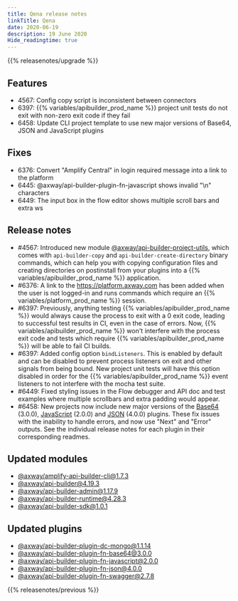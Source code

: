 ```yaml
---
title: Qena release notes
linkTitle: Qena
date: 2020-06-19
description: 19 June 2020
Hide_readingtime: true
---
```


{{% releasenotes/upgrade %}}

## Features

* 4567: Config copy script is inconsistent between connectors
* 6397: {{% variables/apibuilder_prod_name %}} project unit tests do not exit with non-zero exit code if they fail
* 6458: Update CLI project template to use new major versions of Base64, JSON and JavaScript plugins

## Fixes

* 6376: Convert "Amplify Central" in login required message into a link to the platform
* 6445: @axway/api-builder-plugin-fn-javascript shows invalid "\\n" characters
* 6449: The input box in the flow editor shows multiple scroll bars and extra ws

## Release notes

* #4567: Introduced new module [@axway/api-builder-project-utils](https://www.npmjs.com/package/@axway/api-builder-project-utils), which comes with `api-builder-copy` and `api-builder-create-directory` binary commands, which can help you with copying configuration files and creating directories on postinstall from your plugins into a {{% variables/apibuilder_prod_name %}} application.
* #6376: A link to the https://platform.axway.com has been added when the user is not logged-in and runs commands which require an {{% variables/platform_prod_name %}} session.
* #6397: Previously, anything testing {{% variables/apibuilder_prod_name %}} would always cause the process to exit with a 0 exit code, leading to successful test results in CI, even in the case of errors. Now, {{% variables/apibuilder_prod_name %}} won't interfere with the process exit code and tests which require {{% variables/apibuilder_prod_name %}} will be able to fail CI builds.
* #6397: Added config option `bindListeners`. This is enabled by default and can be disabled to prevent process listeners on exit and other signals from being bound. New project unit tests will have this option disabled in order for the {{% variables/apibuilder_prod_name %}} event listeners to not interfere with the mocha test suite.
* #6449: Fixed styling issues in the Flow debugger and API doc and test examples where multiple scrollbars and extra padding would appear.
* #6458: New projects now include new major versions of the [Base64](https://www.npmjs.com/package/@axway/api-builder-plugin-fn-base64) (3.0.0), [JavaScript](https://www.npmjs.com/package/@axway/api-builder-plugin-fn-javascript) (2.0.0) and [JSON](https://www.npmjs.com/package/@axway/api-builder-plugin-fn-json) (4.0.0) plugins. These fix issues with the inability to handle errors, and now use "Next" and "Error" outputs. See the individual release notes for each plugin in their corresponding readmes.

## Updated modules

* [@axway/amplify-api-builder-cli@1.7.3](https://www.npmjs.com/package/@axway/amplify-api-builder-cli/v/1.7.3)
* [@axway/api-builder@4.19.3](https://www.npmjs.com/package/@axway/api-builder/v/4.19.3)
* [@axway/api-builder-admin@1.17.9](https://www.npmjs.com/package/@axway/api-builder-admin/v/1.17.9)
* [@axway/api-builder-runtime@4.28.3](https://www.npmjs.com/package/@axway/api-builder-runtime/v/4.28.3)
* [@axway/api-builder-sdk@1.0.1](https://www.npmjs.com/package/@axway/api-builder-sdk/v/1.0.1)

## Updated plugins

* [@axway/api-builder-plugin-dc-mongo@1.1.14](https://www.npmjs.com/package/@axway/api-builder-plugin-dc-mongo/v/1.1.14)
* [@axway/api-builder-plugin-fn-base64@3.0.0](https://www.npmjs.com/package/@axway/api-builder-plugin-fn-base64/v/3.0.0)
* [@axway/api-builder-plugin-fn-javascript@2.0.0](https://www.npmjs.com/package/@axway/api-builder-plugin-fn-javascript/v/2.0.0)
* [@axway/api-builder-plugin-fn-json@4.0.0](https://www.npmjs.com/package/@axway/api-builder-plugin-fn-json/v/4.0.0)
* [@axway/api-builder-plugin-fn-swagger@2.7.8](https://www.npmjs.com/package/@axway/api-builder-plugin-fn-swagger/v/2.7.8)


{{% releasenotes/previous %}}
